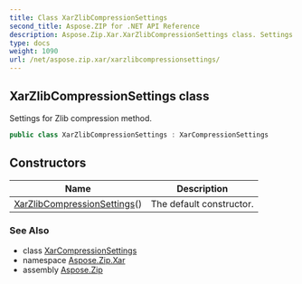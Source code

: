 ```yaml
---
title: Class XarZlibCompressionSettings
second_title: Aspose.ZIP for .NET API Reference
description: Aspose.Zip.Xar.XarZlibCompressionSettings class. Settings for Zlib compression method
type: docs
weight: 1090
url: /net/aspose.zip.xar/xarzlibcompressionsettings/
---
```

## XarZlibCompressionSettings class

Settings for Zlib compression method.

```csharp
public class XarZlibCompressionSettings : XarCompressionSettings
```

## Constructors

| Name | Description |
| --- | --- |
| [XarZlibCompressionSettings](xarzlibcompressionsettings/)() | The default constructor. |

### See Also

* class [XarCompressionSettings](../xarcompressionsettings/)
* namespace [Aspose.Zip.Xar](../../aspose.zip.xar/)
* assembly [Aspose.Zip](../../)


